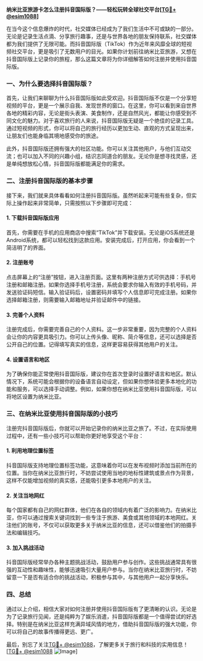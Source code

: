 **纳米比亚旅游卡怎么注册抖音国际版？——轻松玩转全球社交平台[[TG💪+ @esim1088](https://t.me/s/esim1088)]**

在当今这个信息爆炸的时代，社交媒体已经成为了我们生活中不可或缺的一部分。无论是记录生活点滴、分享旅行趣事，还是与世界各地的朋友保持联系，社交媒体都为我们提供了无限可能。而抖音国际版（TikTok）作为近年来风靡全球的短视频社交平台，更是吸引了无数用户的目光。如果你计划前往纳米比亚旅游，又想在抖音国际版上记录你的旅程，那么这篇文章将为你详细解答如何注册并使用抖音国际版。

### 一、为什么要选择抖音国际版？

首先，让我们来聊聊为什么抖音国际版如此受欢迎。抖音国际版不仅是一个分享短视频的平台，更是一个展示自我、发现世界的窗口。在这里，你可以看到来自世界各地的精彩内容，无论是街头表演、美食制作，还是自然风光，都能让你感受到不同文化的魅力。对于喜欢旅行的人来说，抖音国际版无疑是一个绝佳的记录工具。通过短视频的形式，你可以将自己的旅行经历以更加生动、直观的方式呈现出来，让朋友们也能身临其境地感受你的旅途。

此外，抖音国际版还拥有强大的社区功能。你可以关注其他用户，与他们互动交流；也可以加入不同的兴趣小组，结识志同道合的朋友。无论你是想寻找灵感，还是单纯想放松心情，抖音国际版都能满足你的需求。

### 二、注册抖音国际版的基本步骤

接下来，我们就来具体看看如何注册抖音国际版。虽然听起来可能有些复杂，但实际上操作起来非常简单，只需按照以下步骤即可完成：

#### 1. 下载抖音国际版应用

首先，你需要在手机的应用商店中搜索“TikTok”并下载安装。无论是iOS系统还是Android系统，都可以轻松找到这款应用。安装完成后，打开应用，你会看到一个简洁明了的界面。

#### 2. 注册账号

点击屏幕上的“注册”按钮，进入注册页面。这里有两种注册方式可供选择：手机号注册和邮箱注册。如果你选择手机号注册，系统会要求你输入有效的手机号码，并发送验证码短信。输入验证码后，设置密码并填写个人信息即可完成注册。如果你选择邮箱注册，则需要输入邮箱地址并验证邮件中的链接。

#### 3. 完善个人资料

注册完成后，你需要完善自己的个人资料。这一步非常重要，因为完整的个人资料会让你的内容更具吸引力。你可以上传头像、昵称、简介等信息，还可以选择是否公开自己的位置。记得填写真实的信息，这样更容易获得其他用户的关注。

#### 4. 设置语言和地区

为了确保你能正常使用抖音国际版，建议你在首次登录时设置好语言和地区。默认情况下，系统可能会根据你的设备语言自动设定，但如果你想体验更多本地化的功能和服务，可以选择手动调整。例如，如果你想在纳米比亚使用抖音国际版，可以将地区设置为纳米比亚。

### 三、在纳米比亚使用抖音国际版的小技巧

注册完抖音国际版后，你就可以开始记录你的纳米比亚之旅了。不过，在实际使用过程中，还有一些小技巧可以帮助你更好地享受这个平台：

#### 1. 利用地理位置标签

抖音国际版支持地理位置标签功能，这意味着你可以在发布视频时添加当前所在的位置。当你在纳米比亚旅行时，不妨尝试使用当地的地标性建筑或景点作为背景，这样不仅能增加视频的真实感，还能吸引更多本地用户的关注。

#### 2. 关注当地网红

每个国家都有自己的网红群体，他们在各自的领域内有着广泛的影响力。在纳米比亚，你可以通过搜索关键词找到一些专注于旅游、美食或其他领域的本地网红。关注他们的账号，不仅可以获取更多关于纳米比亚的信息，还可以借鉴他们的拍摄手法和编辑技巧。

#### 3. 加入挑战活动

抖音国际版经常举办各种主题挑战活动，鼓励用户参与创作。这些挑战通常具有很强的互动性和趣味性，能够迅速吸引大量用户参与。当你在纳米比亚旅行时，不妨留意一下是否有适合你的挑战活动，积极参与其中，与其他用户一起分享快乐。

### 四、总结

通过以上介绍，相信大家对如何注册并使用抖音国际版有了更清晰的认识。无论是为了记录旅行见闻，还是纯粹为了娱乐消遣，抖音国际版都是一个值得尝试的好选择。特别是在纳米比亚这样充满异域风情的地方，借助抖音国际版的强大功能，你可以将自己的故事传播得更远、更广。

最后，别忘了关注[TG💪+ @esim1088](https://t.me/s/esim1088)，了解更多关于旅行和科技的实用信息！[[TG💪+ @esim1088](https://t.me/s/esim1088) ![Image](https://i.postimg.cc/4NQfJmqS/Snipaste-2025-05-13-00-14-12.png)]